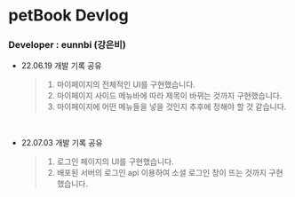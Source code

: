 # petBook Devlog

### Developer : eunnbi (강은비)

- 22.06.19 개발 기록 공유

  > 1. 마이페이지의 전체적인 UI를 구현했습니다.
  > 2. 마이페이지 사이드 메뉴바에 따라 제목이 바뀌는 것까지 구현했습니다.
  > 3. 마이페이지에 어떤 메뉴들을 넣을 것인지 추후에 정해야 할 것 같습니다.

<br/>

- 22.07.03 개발 기록 공유
  > 1. 로그인 페이지의 UI를 구현했습니다.
  > 2. 배포된 서버의 로그인 api 이용하여 소셜 로그인 창이 뜨는 것까지 구현했습니다.
